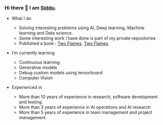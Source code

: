 ### Hi there 👋 I am [Siddu](https://www.linkedin.com/in/swamy-ks-b3739955/).
- What I do
  - Solving interesting problems using AI, Deep learning, Machine learning and Data science.
  - Some interesting work I have done is part of my private repositories
  - Published a book : [Two Flames](https://www.amazon.ca/Flames-Marulasidda-swamy-Kibbanahalli-Shivalingappa-ebook/dp/B0BGYMGTJB).
    [Two Flames](https://m.media-amazon.com/images/I/51LhrrHGPBL._SY250_.jpg).

- I’m currently learning
  - Continuous learning
  - Generative models
  - Debug custom models using tensorboard
  - Computer Vision
- Experienced in
  - More than 10 years of experience in research, software development and testing.
  - More than 3 years of experience in AI operations and AI research
  - More than 5 years of experience in team management and project management.
 

<!--
**creative-swamy/creative-swamy** is a ✨ _special_ ✨ repository because its `README.md` (this file) appears on your GitHub profile.

Here are some ideas to get you started:


- 🌱 I’m currently learning ...
- 👯 I’m looking to collaborate on ...
- 🤔 I’m looking for help with ...
- 💬 Ask me about ...
- 📫 How to reach me: ...
- 😄 Pronouns: ...
- ⚡ Fun fact: ...
-->
